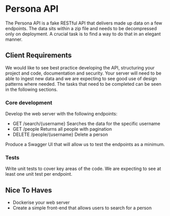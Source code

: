 # Persona API
The Persona API is a fake RESTful API that delivers made up data on a few endpoints. The data sits within a zip file and needs to be decompressed only on deployment. A crucial task is to find a way to do that in an elegant manner.

## Client Requirements
We would like to see best practice developing the API, structuring your project and code, documentation and security. Your server will need to be able to ingest new data and we are expecting to see good use of design patterns where needed. The tasks that need to be completed can be seen in the following sections.

### Core development
Develop the web server with the following endpoints:

- GET /search/{username} Searches the data for the specific username
- GET /people Returns all people with pagination
- DELETE /people/{username} Delete a person

Produce a Swagger UI that will allow us to test the endpoints as a minimum.

### Tests
Write unit tests to cover key areas of the code. We are expecting to see at least one unit test per endpoint. 

## Nice To Haves
- Dockerise your web server
- Create a simple front-end that allows users to search for a person
